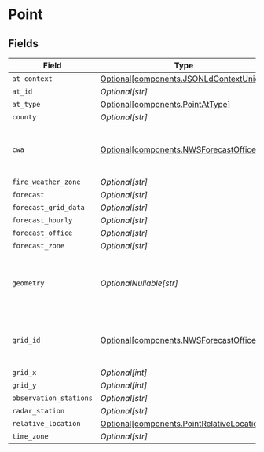 # Point


## Fields

| Field                                                                                          | Type                                                                                           | Required                                                                                       | Description                                                                                    | Example                                                                                        |
| ---------------------------------------------------------------------------------------------- | ---------------------------------------------------------------------------------------------- | ---------------------------------------------------------------------------------------------- | ---------------------------------------------------------------------------------------------- | ---------------------------------------------------------------------------------------------- |
| `at_context`                                                                                   | [Optional[components.JSONLdContextUnion]](../../models/components/jsonldcontextunion.md)       | :heavy_minus_sign:                                                                             | N/A                                                                                            |                                                                                                |
| `at_id`                                                                                        | *Optional[str]*                                                                                | :heavy_minus_sign:                                                                             | N/A                                                                                            |                                                                                                |
| `at_type`                                                                                      | [Optional[components.PointAtType]](../../models/components/pointattype.md)                     | :heavy_minus_sign:                                                                             | N/A                                                                                            |                                                                                                |
| `county`                                                                                       | *Optional[str]*                                                                                | :heavy_minus_sign:                                                                             | N/A                                                                                            |                                                                                                |
| `cwa`                                                                                          | [Optional[components.NWSForecastOfficeID]](../../models/components/nwsforecastofficeid.md)     | :heavy_minus_sign:                                                                             | Three-letter identifier for a NWS office.                                                      | LOT                                                                                            |
| `fire_weather_zone`                                                                            | *Optional[str]*                                                                                | :heavy_minus_sign:                                                                             | N/A                                                                                            |                                                                                                |
| `forecast`                                                                                     | *Optional[str]*                                                                                | :heavy_minus_sign:                                                                             | N/A                                                                                            |                                                                                                |
| `forecast_grid_data`                                                                           | *Optional[str]*                                                                                | :heavy_minus_sign:                                                                             | N/A                                                                                            |                                                                                                |
| `forecast_hourly`                                                                              | *Optional[str]*                                                                                | :heavy_minus_sign:                                                                             | N/A                                                                                            |                                                                                                |
| `forecast_office`                                                                              | *Optional[str]*                                                                                | :heavy_minus_sign:                                                                             | N/A                                                                                            |                                                                                                |
| `forecast_zone`                                                                                | *Optional[str]*                                                                                | :heavy_minus_sign:                                                                             | N/A                                                                                            |                                                                                                |
| `geometry`                                                                                     | *OptionalNullable[str]*                                                                        | :heavy_minus_sign:                                                                             | A geometry represented in Well-Known Text (WKT) format.                                        |                                                                                                |
| `grid_id`                                                                                      | [Optional[components.NWSForecastOfficeID]](../../models/components/nwsforecastofficeid.md)     | :heavy_minus_sign:                                                                             | Three-letter identifier for a NWS office.                                                      | LOT                                                                                            |
| `grid_x`                                                                                       | *Optional[int]*                                                                                | :heavy_minus_sign:                                                                             | N/A                                                                                            |                                                                                                |
| `grid_y`                                                                                       | *Optional[int]*                                                                                | :heavy_minus_sign:                                                                             | N/A                                                                                            |                                                                                                |
| `observation_stations`                                                                         | *Optional[str]*                                                                                | :heavy_minus_sign:                                                                             | N/A                                                                                            |                                                                                                |
| `radar_station`                                                                                | *Optional[str]*                                                                                | :heavy_minus_sign:                                                                             | N/A                                                                                            |                                                                                                |
| `relative_location`                                                                            | [Optional[components.PointRelativeLocation]](../../models/components/pointrelativelocation.md) | :heavy_minus_sign:                                                                             | N/A                                                                                            |                                                                                                |
| `time_zone`                                                                                    | *Optional[str]*                                                                                | :heavy_minus_sign:                                                                             | N/A                                                                                            |                                                                                                |